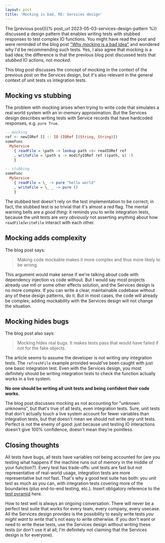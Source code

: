 ```yaml
---
layout: post
title: 'Mocking is bad, RE: Services design'
---
```


The [previous post]({% post_url 2023-05-03-services-design-pattern %}) discussed a design pattern that enables writing tests with stubbed responses to test complex IO functions. You might have read the post and were reminded of the blog post ["Why mocking is a bad idea"](https://cs-syd.eu/posts/2021-10-22-why-mocking-is-a-bad-idea) and wondered why I'd be recommending such tests. Yes, I also agree that mocking is a bad idea; the difference is that the previous blog post discussed tests that _stubbed_ IO actions, not _mocked_.

This blog post discusses the concept of mocking in the context of the previous post on the Services design, but it's also relevant in the general context of unit tests vs integration tests.

## Mocking vs stubbing

The problem with mocking arises when trying to write code that simulates a real world system with an in-memory approximation. But the Services design describes writing tests with Service records that have hardcoded responses, e.g. `pure True`.

```haskell
-- mocking
ref <- newIORef [] :: IO (IORef [(String, String)])
someFunc
  MyService
    { readFile = \path -> lookup path <$> readIORef ref
    , writeFile = \path s -> modifyIORef ref ((path, s) :)
    }

-- stubbing
someFunc
  MyService
    { readFile = \_ -> pure "hello world"
    , writeFile = \_ _ -> pure ()
    }
```

The stubbed test doesn't rely on the test implementation to be correct; in fact, the stubbed test is so trivial that it's almost a red flag. The mental warning bells are a _good thing_: it reminds you to write integration tests, because the unit tests are _very obviously_ not asserting anything about how `readFile`/`writeFile` interact with each other.

## Mocking adds complexity

The blog post says:

> Making code mockable makes it more complex and thus more likely to be wrong.

This argument would make sense if we're talking about code with dependency injection vs code without. But I would say most projects already use mtl or some other effects solution, and the Services design is no more complex. If you can write a clear, maintainable codebase without any of these design patterns, do it. But in most cases, the code will already be complex; adding mockability with the Services design will not change the situation.

## Mocking hides bugs

The blog post also says:

> Mocking hides real bugs. It makes tests pass that would have failed if not for the fake objects.

The article seems to assume the developer is not writing _any_ integration tests. The `refreshFile` example provided would've been caught with just one basic integration test. Even with the Services design, you most definitely should be writing integration tests to check the function actually works in a live system.

**No one should be writing all unit tests and being confident their code works.**

The blog post discusses mocking as not accounting for "unknown unknowns", but that's true of all tests, even integration tests. Sure, unit tests that don't actually touch a live system account for fewer variables than integration tests, but that doesn't mean we should not write _any_ unit tests. Perfect is not the enemy of good: just because unit testing IO interactions doesn't give 100% confidence, doesn't mean they're pointless.

## Closing thoughts

All tests have bugs, all tests have variables not being accounted for (are you testing what happens if the machine runs out of memory in the middle of your function?). Every test has trade-offs: unit tests are fast but not representative of real-world usage, integration tests are more representative but not fast. That's why a good test suite has both: you unit test as much as you can, with integration tests covering more of the boundaries (plus end-to-end testing, etc.). Insert obligatory reference to the [test pyramid](https://martinfowler.com/articles/practical-test-pyramid.html) here.

How to test well is always an ongoing conversation. There will never be a perfect test suite that works for every team, every company, every usecase. All the Services design provides is the possibility to easily write tests _you might want to write_ that's not easy to write otherwise. If you don't want or need to write these tests, use the Services design without writing these tests (or don't use it at all; I'm definitely not claiming that the Services design is for everyone).
